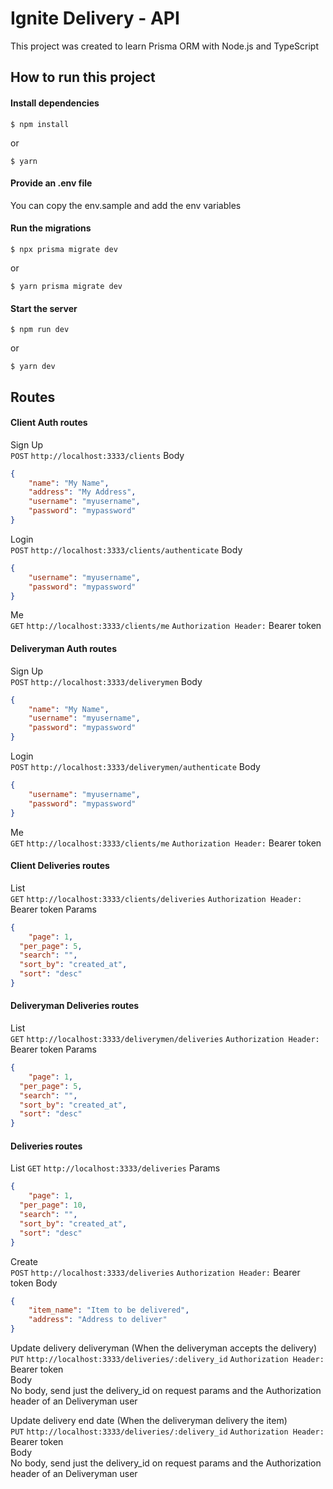# Ignite Delivery - API

This project was created to learn Prisma ORM with Node.js and TypeScript

## How to run this project

#### Install dependencies

`$ npm install`

or

`$ yarn`

#### Provide an .env file

You can copy the env.sample and add the env variables

#### Run the migrations

`$ npx prisma migrate dev`

or

`$ yarn prisma migrate dev`

#### Start the server

`$ npm run dev`

or

`$ yarn dev`

## Routes

#### Client Auth routes

Sign Up  
`POST` `http://localhost:3333/clients`
Body
```json
{
	"name": "My Name",
	"address": "My Address",
	"username": "myusername",
	"password": "mypassword"
}
```

Login  
`POST` `http://localhost:3333/clients/authenticate`
Body  
```json
{
	"username": "myusername",
	"password": "mypassword"
}
```

Me  
`GET` `http://localhost:3333/clients/me`
`Authorization Header:` Bearer token

#### Deliveryman Auth routes

Sign Up  
`POST` `http://localhost:3333/deliverymen`
Body  
```json
{
	"name": "My Name",
	"username": "myusername",
	"password": "mypassword"
}
```

Login  
`POST` `http://localhost:3333/deliverymen/authenticate`
Body  
```json
{
	"username": "myusername",
	"password": "mypassword"
}
```

Me  
`GET` `http://localhost:3333/clients/me`
`Authorization Header:` Bearer token

#### Client Deliveries routes

List  
`GET` `http://localhost:3333/clients/deliveries`
`Authorization Header:` Bearer token
Params  
```json
{
	"page": 1,
  "per_page": 5,
  "search": "",
  "sort_by": "created_at",
  "sort": "desc"
}
```

#### Deliveryman Deliveries routes

List  
`GET` `http://localhost:3333/deliverymen/deliveries`
`Authorization Header:` Bearer token
Params  
```json
{
	"page": 1,
  "per_page": 5,
  "search": "",
  "sort_by": "created_at",
  "sort": "desc"
}
```

#### Deliveries routes

List 
`GET` `http://localhost:3333/deliveries`
Params  
```json
{
	"page": 1,
  "per_page": 10,
  "search": "",
  "sort_by": "created_at",
  "sort": "desc"
}
```

Create  
`POST` `http://localhost:3333/deliveries`
`Authorization Header:` Bearer token
Body  
```json
{
	"item_name": "Item to be delivered",
	"address": "Address to deliver"
}
```

Update delivery deliveryman (When the deliveryman accepts the delivery)  
`PUT` `http://localhost:3333/deliveries/:delivery_id`
`Authorization Header:` Bearer token  
Body  
No body, send just the delivery_id on request params and the Authorization header of an Deliveryman user

Update delivery end date (When the deliveryman delivery the item)  
`PUT` `http://localhost:3333/deliveries/:delivery_id`
`Authorization Header:` Bearer token  
Body  
No body, send just the delivery_id on request params and the Authorization header of an Deliveryman user